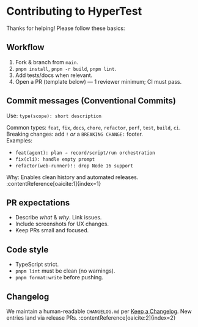 # Contributing to HyperTest

Thanks for helping! Please follow these basics:

## Workflow
1. Fork & branch from `main`.
2. `pnpm install`, `pnpm -r build`, `pnpm lint`.
3. Add tests/docs when relevant.
4. Open a PR (template below) — 1 reviewer minimum; CI must pass.

## Commit messages (Conventional Commits)
Use: `type(scope): short description`

Common types: `feat`, `fix`, `docs`, `chore`, `refactor`, `perf`, `test`, `build`, `ci`.  
Breaking changes: add `!` _or_ a `BREAKING CHANGE:` footer.  
Examples:
- `feat(agent): plan → record/script/run orchestration`
- `fix(cli): handle empty prompt`
- `refactor(web-runner)!: drop Node 16 support`

Why: Enables clean history and automated releases. :contentReference[oaicite:1]{index=1}

## PR expectations
- Describe _what_ & _why_. Link issues.
- Include screenshots for UX changes.
- Keep PRs small and focused.

## Code style
- TypeScript strict.
- `pnpm lint` must be clean (no warnings).
- `pnpm format:write` before pushing.

## Changelog
We maintain a human-readable `CHANGELOG.md` per [Keep a Changelog]. New entries land via release PRs. :contentReference[oaicite:2]{index=2}

[Keep a Changelog]: https://keepachangelog.com/en/1.1.0/
